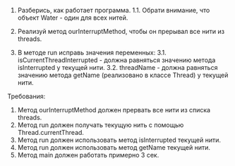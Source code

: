 
1. Разберись, как работает программа.
1.1. Обрати внимание, что объект Water - один для всех нитей.

2. Реализуй метод ourInterruptMethod, чтобы он прерывал все нити из threads.
3. В методе run исправь значения переменных:
3.1. isCurrentThreadInterrupted - должна равняться значению метода isInterrupted у текущей нити.
3.2. threadName - должна равняться значению метода getName (реализовано в классе Thread) у текущей нити.


Требования:
1.	Метод ourInterruptMethod должен прервать все нити из списка threads.
2.	Метод run должен получать текущую нить с помощью Thread.currentThread.
3.	Метод run должен использовать метод isInterrupted текущей нити.
4.	Метод run должен использовать метод getName текущей нити.
5.	Метод main должен работать примерно 3 сек.


